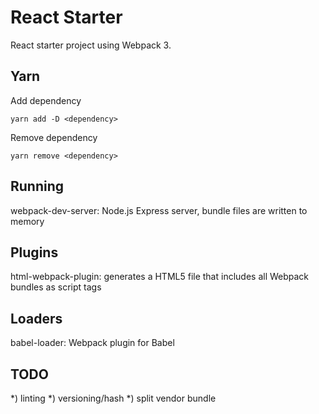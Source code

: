 # React Starter
React starter project using Webpack 3.

## Yarn
Add dependency
```
yarn add -D <dependency>
```

Remove dependency
```
yarn remove <dependency>
```

## Running

webpack-dev-server: Node.js Express server, bundle files are written to memory

## Plugins

html-webpack-plugin: generates a HTML5 file that includes all Webpack bundles as script tags

## Loaders

babel-loader: Webpack plugin for Babel

## TODO
*) linting
*) versioning/hash
*) split vendor bundle